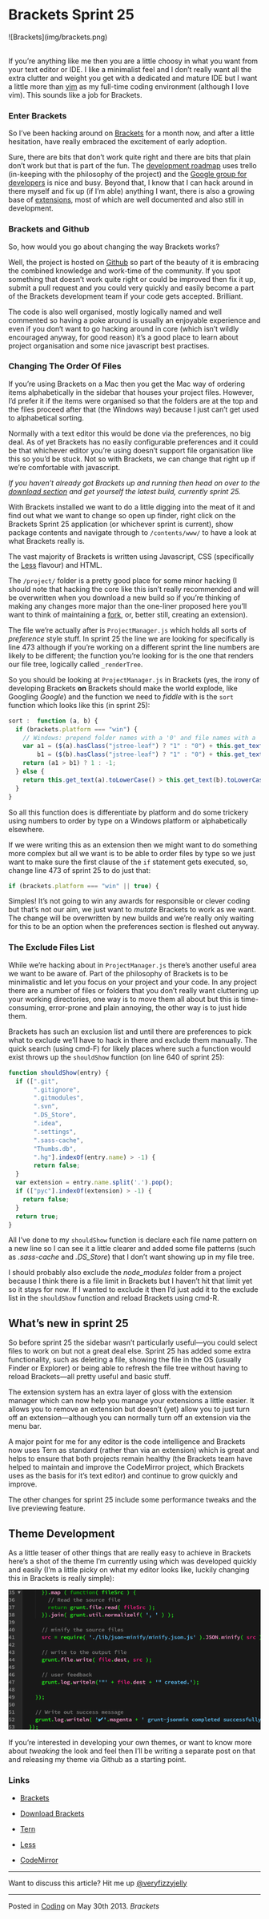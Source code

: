 # Brackets Sprint 25

<div class="text-center">![Brackets](img/brackets.png)</div>

</br>

If you’re anything like me then you are a little choosy in what you want from your text editor or IDE.  I like a minimalist feel and I don’t really want all the extra clutter and weight you get with a dedicated and mature IDE but I want a little more than [vim](http://www.vim.org/) as my full-time coding environment (although I love vim).  This sounds like a job for Brackets.

### Enter Brackets

So I’ve been hacking around on [Brackets](http://brackets.io) for a month now, and after a little hesitation, have really embraced the excitement of early adoption.

Sure, there are bits that don’t work quite right and there are bits that plain don’t work but that is part of the fun.  The [development roadmap](https://trello.com/board/brackets/4f90a6d98f77505d7940ce88) uses trello (in-keeping with the philosophy of the project) and the [Google group for developers](https://groups.google.com/forum/?fromgroups#!forum/brackets-dev) is nice and busy.  Beyond that, I know that I can hack around in there myself and fix up (if I’m able) anything I want, there is also a growing base of [extensions](https://github.com/adobe/brackets/wiki/Brackets-Extensions), most of which are well documented and also still in development.

### Brackets and Github

So, how would you go about changing the way Brackets works?

Well, the project is hosted on [Github](https://help.github.com/articles/using-pull-requests) so part of the beauty of it is embracing the combined knowledge and work-time of the community.  If you spot something that doesn’t work quite right or could be improved then fix it up, submit a pull request and you could very quickly and easily become a part of the Brackets development team if your code gets accepted.  Brilliant.

The code is also well organised, mostly logically named and well commented so having a poke around is usually an enjoyable experience and even if you don‘t want to go hacking around in core (which isn’t wildly encouraged anyway, for good reason) it’s a good place to learn about project organisation and some nice javascript best practises.

### Changing The Order Of Files

If you’re using Brackets on a Mac then you get the Mac way of ordering items alphabetically in the sidebar that houses your project files.  However, I’d prefer it if the items were organised so that the folders are at the top and the files proceed after that (the Windows way) because I just can’t get used to alphabetical sorting.

Normally with a text editor this would be done via the preferences, no big deal.  As of yet Brackets has no easily configurable preferences and it could be that whichever editor you’re using doesn’t support file organisation like this so you’d be stuck.  Not so with Brackets, we can change that right up if we’re comfortable with javascript.

_If you haven’t already got Brackets up and running then head on over to the [download section](http://download.brackets.io/) and get yourself the latest build, currently sprint 25._

With Brackets installed we want to do a little digging into the meat of it and find out what we want to change so open up finder, right click on the Brackets Sprint 25 application (or whichever sprint is current), show package contents and navigate through to `/contents/www/` to have a look at what Brackets really is.

The vast majority of Brackets is written using Javascript, CSS (specifically the [Less](http://www.lesscss.org/) flavour) and HTML.

The `/project/` folder is a pretty good place for some minor hacking (I should note that hacking the core like this isn’t really recommended and will be overwritten when you download a new build so if you’re thinking of making any changes more major than the one-liner proposed here you’ll want to think of maintaining a [fork](https://help.github.com/articles/fork-a-repo), or, better still, creating an extension).

The file we’re actually after is `ProjectManager.js` which holds all sorts of _preference_ style stuff.  In sprint 25 the line we are looking for specifically is line 473 although if you’re working on a different sprint the line numbers are likely to be different; the function you’re looking for is the one that renders our file tree, logically called `_renderTree`.

So you should be looking at `ProjectManager.js` in Brackets (yes, the irony of developing Brackets __on__ Brackets should make the world explode, like Googling _Google_) and the function we need to _fiddle_ with is the `sort` function which looks like this (in sprint 25):

```javascript
sort :  function (a, b) {
  if (brackets.platform === "win") {
    // Windows: prepend folder names with a '0' and file names with a '1' so folders are listed first
    var a1 = ($(a).hasClass("jstree-leaf") ? "1" : "0") + this.get_text(a).toLowerCase(),
        b1 = ($(b).hasClass("jstree-leaf") ? "1" : "0") + this.get_text(b).toLowerCase();
    return (a1 > b1) ? 1 : -1;
  } else {
    return this.get_text(a).toLowerCase() > this.get_text(b).toLowerCase() ? 1 : -1;
  }
}
```

So all this function does is differentiate by platform and do some trickery using numbers to order by type on a Windows platform or alphabetically elsewhere.

If we were writing this as an extension then we might want to do something more complex but all we want is to be able to order files by type so we just want to make sure the first clause of the `if` statement gets executed, so, change line 473 of sprint 25 to do just that:

```javascript
if (brackets.platform === "win" || true) {
```

Simples!  It’s not going to win any awards for responsible or clever coding but that’s not our aim, we just want to _mutate_ Brackets to work as we want.  The change will be overwritten by new builds and we’re really only waiting for this to be an option when the preferences section is fleshed out anyway.

### The Exclude Files List

While we’re hacking about in `ProjectManager.js` there’s another useful area we want to be aware of.  Part of the philosophy of Brackets is to be minimalistic and let you focus on your project and your code.  In any project there are a number of files or folders that you don’t really want cluttering up your working directories, one way is to move them all about but this is time-consuming, error-prone and plain annoying, the other way is to just hide them.

Brackets has such an exclusion list and until there are preferences to pick what to exclude we’ll have to hack in there and exclude them manually.  The quick search (using cmd-F) for likely places where such a function would exist throws up the `shouldShow` function (on line 640 of sprint 25):

```javascript
function shouldShow(entry) {
  if ([".git",
       ".gitignore",
       ".gitmodules",
       ".svn",
       ".DS_Store",
       ".idea",
       ".settings",
       ".sass-cache",
       "Thumbs.db",
       ".hg"].indexOf(entry.name) > -1) {
       return false;
  }
  var extension = entry.name.split('.').pop();
  if (["pyc"].indexOf(extension) > -1) {
    return false;
  }
  return true;
}
```

All I’ve done to my `shouldShow` function is declare each file name pattern on a new line so I can see it a little clearer and added some file patterns (such as _.sass-cache_ and _.DS_Store_) that I don’t want showing up in my file tree.

I should probably also exclude the _node_modules_ folder from a project because I think there is a file limit in Brackets but I haven’t hit that limit yet so it stays for now.  If I wanted to exclude it then I’d just add it to the exclude list in the `shouldShow` function and reload Brackets using cmd-R.

## What’s new in sprint 25

So before sprint 25 the sidebar wasn’t particularly useful—you could select files to work on but not a great deal else.  Sprint 25 has added some extra functionality, such as deleting a file, showing the file in the OS (usually Finder or Explorer) or being able to refresh the file tree without having to reload Brackets—all pretty useful and basic stuff.

The extension system has an extra layer of gloss with the extension manager which can now help you manage your extensions a little easier.  It allows you to remove an extension but doesn’t (yet) allow you to just turn off an extension—although you can normally turn off an extension via the menu bar.

A major point for me for any editor is the code intelligence and Brackets now uses Tern as standard (rather than via an extension) which is great and helps to ensure that both projects remain healthy (the Brackets team have helped to maintain and improve the CodeMirror project, which Brackets uses as the basis for it’s text editor) and continue to grow quickly and improve.

The other changes for sprint 25 include some performance tweaks and the live previewing feature.

## Theme Development

As a little teaser of other things that are really easy to achieve in Brackets here’s a shot of the theme I’m currently using which was developed quickly and easily (I’m a little picky on what my editor looks like, luckily changing this in Brackets is really simple):

![Terminal Theme](img/terminal-theme.png)

If you’re interested in developing your own themes, or want to know more about _tweaking_ the look and feel then I’ll be writing a separate post on that and releasing my theme via Github as a starting point.

### Links

* [Brackets](http://brackets.io/)

* [Download Brackets](http://download.brackets.io/)

* [Tern](http://ternjs.net/)

* [Less](http://www.lesscss.org/)

* [CodeMirror](http://codemirror.net/)

---

Want to discuss this article?  Hit me up [@veryfizzyjelly](https://twitter.com/veryfizzyjelly)

---

Posted in [Coding](../ "coding") on May 30th 2013.  _Brackets_

